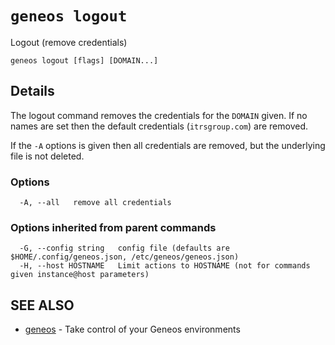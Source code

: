 # `geneos logout`

Logout (remove credentials)

```text
geneos logout [flags] [DOMAIN...]
```

## Details

The logout command removes the credentials for the `DOMAIN` given. If no
names are set then the default credentials (`itrsgroup.com`) are
removed.

If the `-A` options is given then all credentials are removed, but the
underlying file is not deleted.

### Options

```text
  -A, --all   remove all credentials
```

### Options inherited from parent commands

```text
  -G, --config string   config file (defaults are $HOME/.config/geneos.json, /etc/geneos/geneos.json)
  -H, --host HOSTNAME   Limit actions to HOSTNAME (not for commands given instance@host parameters)
```

## SEE ALSO

* [geneos](geneos.md)	 - Take control of your Geneos environments
